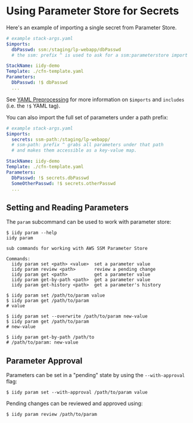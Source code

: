 # Using Parameter Store for Secrets

Here's an example of importing a single secret from Parameter Store.

```YAML
# example stack-args.yaml
$imports:
  dbPasswd: ssm:/staging/lp-webapp/dbPasswd
  # the ssm: prefix ^ is used to ask for a ssm:parameterstore import

StackName: iidy-demo
Template: ./cfn-template.yaml
Parameters:
  DbPasswd: !$ dbPasswd
  ...
```

See [YAML Preprocessing](./yaml-preprocessing.md) for more information on
`$imports` and `includes` (i.e. the `!$` YAML tag).

You can also import the full set of parameters under a path prefix:

```YAML
# example stack-args.yaml
$imports:
  secrets: ssm-path:/staging/lp-webapp/
  # ssm-path: prefix ^ grabs all parameters under that path
  # and makes them accessible as a key-value map.

StackName: iidy-demo
Template: ./cfn-template.yaml
Parameters:
  DbPasswd: !$ secrets.dbPasswd
  SomeOtherPasswd: !$ secrets.otherPasswd
  ...
```

## Setting and Reading Parameters

The `param` subcommand can be used to work with parameter store:

```shell
$ iidy param --help
iidy param

sub commands for working with AWS SSM Parameter Store

Commands:
  iidy param set <path> <value>  set a parameter value
  iidy param review <path>       review a pending change
  iidy param get <path>          get a parameter value
  iidy param get-by-path <path>  get a parameter value
  iidy param get-history <path>  get a parameter's history
```

```shell
$ iidy param set /path/to/param value
$ iidy param get /path/to/param
# value

$ iidy param set --overwrite /path/to/param new-value
$ iidy param get /path/to/param
# new-value

$ iidy param get-by-path /path/to
# /path/to/param: new-value
```

## Parameter Approval

Parameters can be set in a "pending" state by using the `--with-approval` flag:

```shell
$ iidy param set --with-approval /path/to/param value
```

Pending changes can be reviewed and approved using:

```shell
$ iidy param review /path/to/param
```
